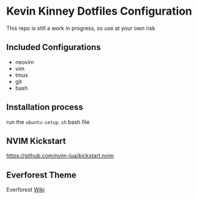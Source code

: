# Kevin Kinney Dotfiles Configuration

This repo is still a work in progress, so use at your own risk

## Included Configurations
- neovim
- vim
- tmux
- git
- bash

## Installation process

run the `ubuntu-setup.sh` bash file

## NVIM Kickstart
https://github.com/nvim-lua/kickstart.nvim

## Everforest Theme

Everforest [Wiki](https://github.com/sainnhe/everforest/wiki)

